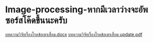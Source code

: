 # Image-processing-หากมีเวลาว่างจะอัพซอร์สโค๊ดขึ้นนะครับ 





[บทความวิจัยเรื่องโรคข้อเขาเสื่อม.docx](https://github.com/sarwanputeh/Image-processing-/files/10302073/default.docx)
[บทความวิจัยเรื่องโรคข้อเขาเสื่อม update.pdf](https://github.com/sarwanputeh/Image-processing-/files/10302082/update.pdf)
